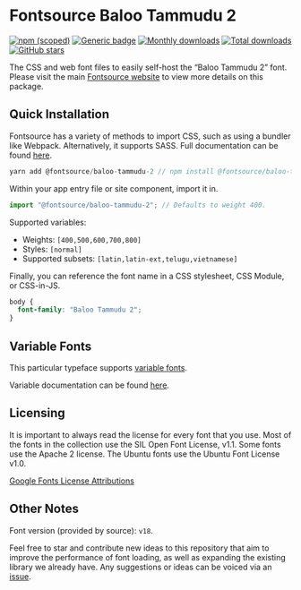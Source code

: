 # Fontsource Baloo Tammudu 2

[![npm (scoped)](https://img.shields.io/npm/v/@fontsource/baloo-tammudu-2?color=brightgreen)](https://www.npmjs.com/package/@fontsource/baloo-tammudu-2) [![Generic badge](https://img.shields.io/badge/fontsource-passing-brightgreen)](https://github.com/fontsource/fontsource) [![Monthly downloads](https://badgen.net/npm/dm/@fontsource/baloo-tammudu-2)](https://github.com/fontsource/fontsource) [![Total downloads](https://badgen.net/npm/dt/@fontsource/baloo-tammudu-2)](https://github.com/fontsource/fontsource) [![GitHub stars](https://img.shields.io/github/stars/fontsource/fontsource.svg?style=social&label=Star)](https://github.com/fontsource/fontsource/stargazers)

The CSS and web font files to easily self-host the “Baloo Tammudu 2” font. Please visit the main [Fontsource website](https://fontsource.org/fonts/baloo-tammudu-2) to view more details on this package.

## Quick Installation

Fontsource has a variety of methods to import CSS, such as using a bundler like Webpack. Alternatively, it supports SASS. Full documentation can be found [here](https://fontsource.org/docs/introduction).

```javascript
yarn add @fontsource/baloo-tammudu-2 // npm install @fontsource/baloo-tammudu-2
```

Within your app entry file or site component, import it in.

```javascript
import "@fontsource/baloo-tammudu-2"; // Defaults to weight 400.
```

Supported variables:

- Weights: `[400,500,600,700,800]`
- Styles: `[normal]`
- Supported subsets: `[latin,latin-ext,telugu,vietnamese]`

Finally, you can reference the font name in a CSS stylesheet, CSS Module, or CSS-in-JS.

```css
body {
  font-family: "Baloo Tammudu 2";
}
```

## Variable Fonts

This particular typeface supports [variable fonts](https://developer.mozilla.org/en-US/docs/Web/CSS/CSS_Fonts/Variable_Fonts_Guide).

Variable documentation can be found [here](https://fontsource.org/docs/variable-fonts).

## Licensing

It is important to always read the license for every font that you use.
Most of the fonts in the collection use the SIL Open Font License, v1.1. Some fonts use the Apache 2 license. The Ubuntu fonts use the Ubuntu Font License v1.0.

[Google Fonts License Attributions](https://fonts.google.com/attribution)

## Other Notes

Font version (provided by source): `v18`.

Feel free to star and contribute new ideas to this repository that aim to improve the performance of font loading, as well as expanding the existing library we already have. Any suggestions or ideas can be voiced via an [issue](https://github.com/fontsource/fontsource/issues).
